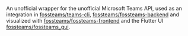 An unofficial wrapper for the unofficial Microsoft Teams API,
used as an integration in [fossteams/teams-cli](https://github.com/fossteams/teams-cli), [fossteams/fossteams-backend](https://github.com/fossteams/fossteams-backend) and visualized with [fossteams/fossteams-frontend](https://github.com/fossteams/fossteams-frontend) and the Flutter UI [fossteams/fossteams_gui](https://github.com/fossteams/fossteams_gui).